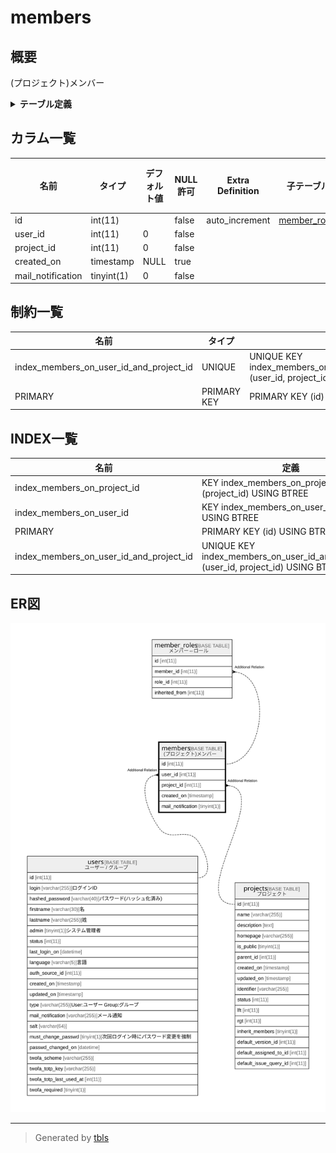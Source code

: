 # members

## 概要

(プロジェクト)メンバー

<details>
<summary><strong>テーブル定義</strong></summary>

```sql
CREATE TABLE `members` (
  `id` int(11) NOT NULL AUTO_INCREMENT,
  `user_id` int(11) NOT NULL DEFAULT 0,
  `project_id` int(11) NOT NULL DEFAULT 0,
  `created_on` timestamp NULL DEFAULT NULL,
  `mail_notification` tinyint(1) NOT NULL DEFAULT 0,
  PRIMARY KEY (`id`),
  UNIQUE KEY `index_members_on_user_id_and_project_id` (`user_id`,`project_id`),
  KEY `index_members_on_user_id` (`user_id`),
  KEY `index_members_on_project_id` (`project_id`)
) ENGINE=InnoDB DEFAULT CHARSET=utf8mb4
```

</details>

## カラム一覧

| 名前                | タイプ        | デフォルト値       | NULL許可   | Extra Definition | 子テーブル                           | 親テーブル                   | コメント     |
| ----------------- | ---------- | ------------ | -------- | ---------------- | ------------------------------- | ----------------------- | -------- |
| id                | int(11)    |              | false    | auto_increment   | [member_roles](member_roles.md) |                         |          |
| user_id           | int(11)    | 0            | false    |                  |                                 | [users](users.md)       |          |
| project_id        | int(11)    | 0            | false    |                  |                                 | [projects](projects.md) |          |
| created_on        | timestamp  | NULL         | true     |                  |                                 |                         |          |
| mail_notification | tinyint(1) | 0            | false    |                  |                                 |                         |          |

## 制約一覧

| 名前                                      | タイプ         | 定義                                                                       |
| --------------------------------------- | ----------- | ------------------------------------------------------------------------ |
| index_members_on_user_id_and_project_id | UNIQUE      | UNIQUE KEY index_members_on_user_id_and_project_id (user_id, project_id) |
| PRIMARY                                 | PRIMARY KEY | PRIMARY KEY (id)                                                         |

## INDEX一覧

| 名前                                      | 定義                                                                                   |
| --------------------------------------- | ------------------------------------------------------------------------------------ |
| index_members_on_project_id             | KEY index_members_on_project_id (project_id) USING BTREE                             |
| index_members_on_user_id                | KEY index_members_on_user_id (user_id) USING BTREE                                   |
| PRIMARY                                 | PRIMARY KEY (id) USING BTREE                                                         |
| index_members_on_user_id_and_project_id | UNIQUE KEY index_members_on_user_id_and_project_id (user_id, project_id) USING BTREE |

## ER図

![er](members.svg)

---

> Generated by [tbls](https://github.com/k1LoW/tbls)
